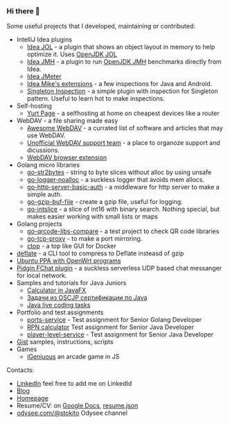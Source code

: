 ### Hi there 👋

Some useful projects that I developed, maintaining or contributed:

* IntelliJ Idea plugins
  * [Idea JOL](https://github.com/stokito/IdeaJol) - a plugin that shows an object layout in memory to help optimize it. Uses [OpenJDK JOL](https://github.com/openjdk/jol)
  * [Idea JMH](https://github.com/artyushov/idea-jmh-plugin) - a plugin to run [OpenJDK JMH](https://github.com/openjdk/jmh) benchmarks directly from Idea.
  * [Idea JMeter](https://github.com/ponomandr/jmeter-idea-plugin)
  * [Idea Mike's extensions](https://github.com/Miha-x64/Mikes_IDEA_extensions) - a few inspections for Java and Android.
  * [Singleton Inspection](https://github.com/stokito/IdeaSingletonInspection) - a simple plugin with inspection for Singleton pattern. Useful to learn hot to make inspections.
* Self-hosting
  * [Yurt Page](https://github.com/yurt-page/docs) - a selfhosting at home on cheapest devices like a router
* WebDAV - a file sharing made easy
  * [Awesome WebDAV](https://github.com/stokito/awesome-webdav) - a currated list of software and articles that may use WebDAV.
  * [Unofficial WebDAV support team](https://github.com/WebDAVDevs) - a place to organoze support and dicussions.
  * [WebDAV browser extension](https://github.com/WebDAVDevs/webdav-browser-extension)
* Golang micro libraries
  * [go-str2bytes](https://github.com/stokito/go-str2bytes) - string to byte slices without alloc by using unsafe 
  * [go-logger-noalloc](https://github.com/stokito/go-logger-noalloc) - a suckless logger that avoids mem allocs.
  * [go-http-server-basic-auth](https://github.com/stokito/go-http-server-basic-auth) - a middleware for http server to make a simple auth.
  * [go-gzip-buf-file](https://github.com/stokito/go-gzip-buf-file) - create a gzip file, useful for logging.
  * [go-intslice](https://github.com/stokito/go-intslice) - a slice of int16 with binary search. Nothing special, but makes easier working with small lists or maps
* Golang projects
  * [go-qrcode-libs-compare](https://github.com/stokito/go-qrcode-libs-compare) - a test project to check QR code libraries
  * [go-tcp-proxy](https://github.com/stokito/go-tcp-proxy) - to make a port mirroring.
  * [ctop](https://github.com/bcicen/ctop) - a top like GUI for Docker
* [deflate](https://github.com/stokito/deflate) - a CLI tool to compress to Deflate insteasd of gzip
* [Ubuntu PPA with OpenWrt programs](https://github.com/stokito/openwrt-ubuntu)
* [Pidgin FChat plugin](https://github.com/stokito/pidgin-fchat) - a suckless serverless UDP based chat messanger for local network.
* Samples and tutorials for Java Juniors
  * [Calculator in JavaFX](https://github.com/stokito/javafx-calculator)
  * [Задачи из OSCJP сертификации по Java](https://github.com/stokito/OCPJP)
  * [Java live coding tasks](https://github.com/stokito/java-live-coding-tasks)
* Portfolio and test assignments
  * [ports-service](https://github.com/stokito/ports-service) - Test assignment for Senior Golang Developer
  * [RPN calculator](https://github.com/stokito/rpn-calc) Test assignment for Senior Java Developer
  * [player-level-service](https://github.com/stokito/player-level-service) - Test assignment for Senior 
Java Developer
* [Gist](https://gist.github.com/stokito) samples, instructions, scripts
* Games
  * [iGeniuous](https://github.com/stokito/iGeniuous) an arcade game in JS

Contacts:
* [LinkedIn](https://www.linkedin.com/in/stokito/) feel free to add me on LinkedId
* [Blog](https://stokito.wordpress.com/)
* [Homepage](https://stokito.com/)
* Resume/CV: on [Google Docs](https://docs.google.com/document/d/1k_NF7c_9jinoF8_UX6MZNlNWnGJAb7-kBT9omMOz6qc/), [resume.json](https://registry.jsonresume.org/stokito)
* [odysee.com/@stokito](https://odysee.com/@stokito) Odysee channel

